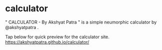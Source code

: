 # calculator
" CALCULATOR - By Akshyat Patra " is a simple neumorphic calculator by @akshyatpatra .

Tap below for quick preview for the calculator site.
https://akshyatpatra.github.io/calculator/
